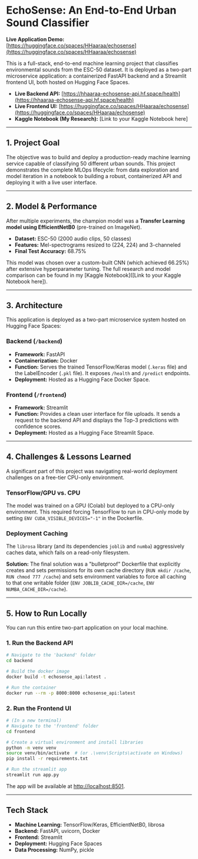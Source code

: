 # EchoSense: An End-to-End Urban Sound Classifier

**Live Application Demo:** [https://huggingface.co/spaces/HHaaraa/echosense](https://huggingface.co/spaces/HHaaraa/echosense)

This is a full-stack, end-to-end machine learning project that classifies environmental sounds from the ESC-50 dataset. It is deployed as a two-part microservice application: a containerized FastAPI backend and a Streamlit frontend UI, both hosted on Hugging Face Spaces.

- **Live Backend API:** [https://hhaaraa-echosense-api.hf.space/health](https://hhaaraa-echosense-api.hf.space/health)
- **Live Frontend UI:** [https://huggingface.co/spaces/HHaaraa/echosense](https://huggingface.co/spaces/HHaaraa/echosense)
- **Kaggle Notebook (My Research):** [Link to your Kaggle Notebook here]
---

## 1. Project Goal

The objective was to build and deploy a production-ready machine learning service capable of classifying 50 different urban sounds. This project demonstrates the complete MLOps lifecycle: from data exploration and model iteration in a notebook to building a robust, containerized API and deploying it with a live user interface.

---

## 2. Model & Performance

After multiple experiments, the champion model was a **Transfer Learning model using EfficientNetB0** (pre-trained on ImageNet).

- **Dataset:** ESC-50 (2000 audio clips, 50 classes)
- **Features:** Mel-spectrograms resized to (224, 224) and 3-channeled
- **Final Test Accuracy:** 68.75%

This model was chosen over a custom-built CNN (which achieved 66.25%) after extensive hyperparameter tuning. The full research and model comparison can be found in my [Kaggle Notebook]([Link to your Kaggle Notebook here]).

---

## 3. Architecture

This application is deployed as a two-part microservice system hosted on Hugging Face Spaces:

### Backend (`/backend`)
- **Framework:** FastAPI
- **Containerization:** Docker
- **Function:** Serves the trained TensorFlow/Keras model (`.keras` file) and the LabelEncoder (`.pkl` file). It exposes `/health` and `/predict` endpoints.
- **Deployment:** Hosted as a Hugging Face Docker Space.

### Frontend (`/frontend`)
- **Framework:** Streamlit
- **Function:** Provides a clean user interface for file uploads. It sends a request to the backend API and displays the Top-3 predictions with confidence scores.
- **Deployment:** Hosted as a Hugging Face Streamlit Space.

---

## 4. Challenges & Lessons Learned

A significant part of this project was navigating real-world deployment challenges on a free-tier CPU-only environment.

### TensorFlow/GPU vs. CPU
The model was trained on a GPU (Colab) but deployed to a CPU-only environment. This required forcing TensorFlow to run in CPU-only mode by setting `ENV CUDA_VISIBLE_DEVICES="-1"` in the Dockerfile.

### Deployment Caching
The `librosa` library (and its dependencies `joblib` and `numba`) aggressively caches data, which fails on a read-only filesystem.

**Solution:** The final solution was a "bulletproof" Dockerfile that explicitly creates and sets permissions for its own cache directory (`RUN mkdir /cache`, `RUN chmod 777 /cache`) and sets environment variables to force all caching to that one writable folder (`ENV JOBLIB_CACHE_DIR=/cache`, `ENV NUMBA_CACHE_DIR=/cache`).

---

## 5. How to Run Locally

You can run this entire two-part application on your local machine.

### 1. Run the Backend API
```bash
# Navigate to the 'backend' folder
cd backend

# Build the docker image
docker build -t echosense_api:latest .

# Run the container
docker run --rm -p 8000:8000 echosense_api:latest
```

### 2. Run the Frontend UI
```bash
# (In a new terminal)
# Navigate to the 'frontend' folder
cd frontend

# Create a virtual environment and install libraries
python -m venv venv
source venv/bin/activate  # (or .\venv\Scripts\activate on Windows)
pip install -r requirements.txt

# Run the streamlit app
streamlit run app.py
```

The app will be available at [http://localhost:8501](http://localhost:8501).

---

## Tech Stack

- **Machine Learning:** TensorFlow/Keras, EfficientNetB0, librosa
- **Backend:** FastAPI, uvicorn, Docker
- **Frontend:** Streamlit
- **Deployment:** Hugging Face Spaces
- **Data Processing:** NumPy, pickle